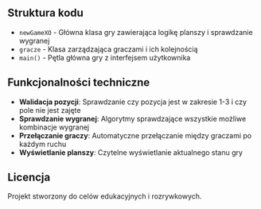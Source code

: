 
## Struktura kodu

- `newGameXO` - Główna klasa gry zawierająca logikę planszy i sprawdzanie wygranej
- `gracze` - Klasa zarządzająca graczami i ich kolejnością
- `main()` - Pętla główna gry z interfejsem użytkownika

## Funkcjonalności techniczne

- **Walidacja pozycji**: Sprawdzanie czy pozycja jest w zakresie 1-3 i czy pole nie jest zajęte
- **Sprawdzanie wygranej**: Algorytmy sprawdzające wszystkie możliwe kombinacje wygranej
- **Przełączanie graczy**: Automatyczne przełączanie między graczami po każdym ruchu
- **Wyświetlanie planszy**: Czytelne wyświetlanie aktualnego stanu gry

## Licencja

Projekt stworzony do celów edukacyjnych i rozrywkowych.
